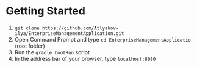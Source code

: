 # Getting Started

 1) `git clone https://github.com/Atlyakov-ilya/EnterpriseManagementApplication.git`<br/>
 2) Open Command Prompt and type `cd EnterpriseManagementApplicatio` (root folder) <br/>
 3) Run the `gradle bootRun` script<br/>
 4) In the address bar of your browser, type `localhost:8080`<br/>
